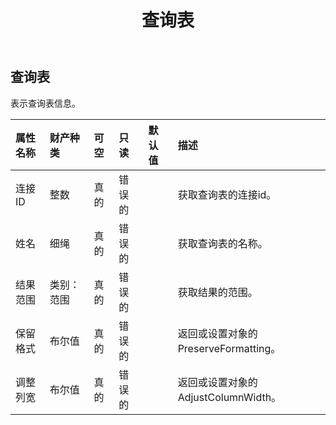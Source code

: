 ﻿---
title: 查询表
second_title: Aspose.Cells Cloud Documen
type: docs
url: /zh/specification/model/querytable/
description: Aspose.Cells 云模型规范：QueryTable。轻松处理 Excel 和其他电子表格文档，具有打开、生成、编辑、拆分、合并、比较和转换等功能
kwords: Excel，Office，电子表格，云 REST API，查询表
weight: 50
---
## **查询表**

表示查询表信息。

|属性名称|财产种类|可空|只读|默认值|描述|
|:- |:- |:- |:- |:- |:- |
|连接ID|整数|真的|错误的||获取查询表的连接id。|
|姓名|细绳|真的|错误的||获取查询表的名称。|
|结果范围|类别：范围|真的|错误的||获取结果的范围。|
|保留格式|布尔值|真的|错误的||返回或设置对象的 PreserveFormatting。|
|调整列宽|布尔值|真的|错误的||返回或设置对象的 AdjustColumnWidth。|


